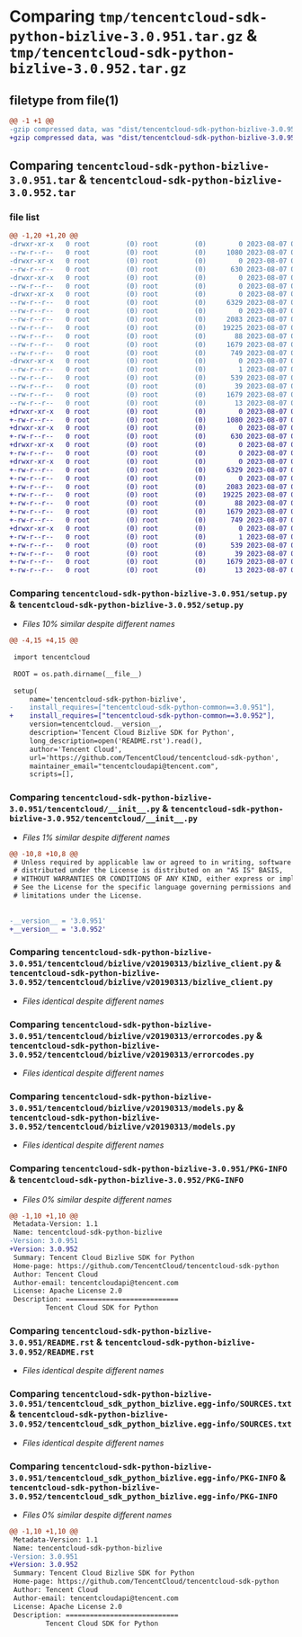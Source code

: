 # Comparing `tmp/tencentcloud-sdk-python-bizlive-3.0.951.tar.gz` & `tmp/tencentcloud-sdk-python-bizlive-3.0.952.tar.gz`

## filetype from file(1)

```diff
@@ -1 +1 @@
-gzip compressed data, was "dist/tencentcloud-sdk-python-bizlive-3.0.951.tar", last modified: Mon Aug  7 00:19:49 2023, max compression
+gzip compressed data, was "dist/tencentcloud-sdk-python-bizlive-3.0.952.tar", last modified: Mon Aug  7 08:46:48 2023, max compression
```

## Comparing `tencentcloud-sdk-python-bizlive-3.0.951.tar` & `tencentcloud-sdk-python-bizlive-3.0.952.tar`

### file list

```diff
@@ -1,20 +1,20 @@
-drwxr-xr-x   0 root         (0) root         (0)        0 2023-08-07 00:19:49.000000 tencentcloud-sdk-python-bizlive-3.0.951/
--rw-r--r--   0 root         (0) root         (0)     1080 2023-08-07 00:19:49.000000 tencentcloud-sdk-python-bizlive-3.0.951/setup.py
-drwxr-xr-x   0 root         (0) root         (0)        0 2023-08-07 00:19:49.000000 tencentcloud-sdk-python-bizlive-3.0.951/tencentcloud/
--rw-r--r--   0 root         (0) root         (0)      630 2023-08-07 00:19:49.000000 tencentcloud-sdk-python-bizlive-3.0.951/tencentcloud/__init__.py
-drwxr-xr-x   0 root         (0) root         (0)        0 2023-08-07 00:19:49.000000 tencentcloud-sdk-python-bizlive-3.0.951/tencentcloud/bizlive/
--rw-r--r--   0 root         (0) root         (0)        0 2023-08-07 00:19:49.000000 tencentcloud-sdk-python-bizlive-3.0.951/tencentcloud/bizlive/__init__.py
-drwxr-xr-x   0 root         (0) root         (0)        0 2023-08-07 00:19:49.000000 tencentcloud-sdk-python-bizlive-3.0.951/tencentcloud/bizlive/v20190313/
--rw-r--r--   0 root         (0) root         (0)     6329 2023-08-07 00:19:49.000000 tencentcloud-sdk-python-bizlive-3.0.951/tencentcloud/bizlive/v20190313/bizlive_client.py
--rw-r--r--   0 root         (0) root         (0)        0 2023-08-07 00:19:49.000000 tencentcloud-sdk-python-bizlive-3.0.951/tencentcloud/bizlive/v20190313/__init__.py
--rw-r--r--   0 root         (0) root         (0)     2083 2023-08-07 00:19:49.000000 tencentcloud-sdk-python-bizlive-3.0.951/tencentcloud/bizlive/v20190313/errorcodes.py
--rw-r--r--   0 root         (0) root         (0)    19225 2023-08-07 00:19:49.000000 tencentcloud-sdk-python-bizlive-3.0.951/tencentcloud/bizlive/v20190313/models.py
--rw-r--r--   0 root         (0) root         (0)       88 2023-08-07 00:19:49.000000 tencentcloud-sdk-python-bizlive-3.0.951/setup.cfg
--rw-r--r--   0 root         (0) root         (0)     1679 2023-08-07 00:19:49.000000 tencentcloud-sdk-python-bizlive-3.0.951/PKG-INFO
--rw-r--r--   0 root         (0) root         (0)      749 2023-08-07 00:19:49.000000 tencentcloud-sdk-python-bizlive-3.0.951/README.rst
-drwxr-xr-x   0 root         (0) root         (0)        0 2023-08-07 00:19:49.000000 tencentcloud-sdk-python-bizlive-3.0.951/tencentcloud_sdk_python_bizlive.egg-info/
--rw-r--r--   0 root         (0) root         (0)        1 2023-08-07 00:19:49.000000 tencentcloud-sdk-python-bizlive-3.0.951/tencentcloud_sdk_python_bizlive.egg-info/dependency_links.txt
--rw-r--r--   0 root         (0) root         (0)      539 2023-08-07 00:19:49.000000 tencentcloud-sdk-python-bizlive-3.0.951/tencentcloud_sdk_python_bizlive.egg-info/SOURCES.txt
--rw-r--r--   0 root         (0) root         (0)       39 2023-08-07 00:19:49.000000 tencentcloud-sdk-python-bizlive-3.0.951/tencentcloud_sdk_python_bizlive.egg-info/requires.txt
--rw-r--r--   0 root         (0) root         (0)     1679 2023-08-07 00:19:49.000000 tencentcloud-sdk-python-bizlive-3.0.951/tencentcloud_sdk_python_bizlive.egg-info/PKG-INFO
--rw-r--r--   0 root         (0) root         (0)       13 2023-08-07 00:19:49.000000 tencentcloud-sdk-python-bizlive-3.0.951/tencentcloud_sdk_python_bizlive.egg-info/top_level.txt
+drwxr-xr-x   0 root         (0) root         (0)        0 2023-08-07 08:46:48.000000 tencentcloud-sdk-python-bizlive-3.0.952/
+-rw-r--r--   0 root         (0) root         (0)     1080 2023-08-07 08:46:48.000000 tencentcloud-sdk-python-bizlive-3.0.952/setup.py
+drwxr-xr-x   0 root         (0) root         (0)        0 2023-08-07 08:46:48.000000 tencentcloud-sdk-python-bizlive-3.0.952/tencentcloud/
+-rw-r--r--   0 root         (0) root         (0)      630 2023-08-07 08:46:48.000000 tencentcloud-sdk-python-bizlive-3.0.952/tencentcloud/__init__.py
+drwxr-xr-x   0 root         (0) root         (0)        0 2023-08-07 08:46:48.000000 tencentcloud-sdk-python-bizlive-3.0.952/tencentcloud/bizlive/
+-rw-r--r--   0 root         (0) root         (0)        0 2023-08-07 08:46:48.000000 tencentcloud-sdk-python-bizlive-3.0.952/tencentcloud/bizlive/__init__.py
+drwxr-xr-x   0 root         (0) root         (0)        0 2023-08-07 08:46:48.000000 tencentcloud-sdk-python-bizlive-3.0.952/tencentcloud/bizlive/v20190313/
+-rw-r--r--   0 root         (0) root         (0)     6329 2023-08-07 08:46:48.000000 tencentcloud-sdk-python-bizlive-3.0.952/tencentcloud/bizlive/v20190313/bizlive_client.py
+-rw-r--r--   0 root         (0) root         (0)        0 2023-08-07 08:46:48.000000 tencentcloud-sdk-python-bizlive-3.0.952/tencentcloud/bizlive/v20190313/__init__.py
+-rw-r--r--   0 root         (0) root         (0)     2083 2023-08-07 08:46:48.000000 tencentcloud-sdk-python-bizlive-3.0.952/tencentcloud/bizlive/v20190313/errorcodes.py
+-rw-r--r--   0 root         (0) root         (0)    19225 2023-08-07 08:46:48.000000 tencentcloud-sdk-python-bizlive-3.0.952/tencentcloud/bizlive/v20190313/models.py
+-rw-r--r--   0 root         (0) root         (0)       88 2023-08-07 08:46:48.000000 tencentcloud-sdk-python-bizlive-3.0.952/setup.cfg
+-rw-r--r--   0 root         (0) root         (0)     1679 2023-08-07 08:46:48.000000 tencentcloud-sdk-python-bizlive-3.0.952/PKG-INFO
+-rw-r--r--   0 root         (0) root         (0)      749 2023-08-07 08:46:48.000000 tencentcloud-sdk-python-bizlive-3.0.952/README.rst
+drwxr-xr-x   0 root         (0) root         (0)        0 2023-08-07 08:46:48.000000 tencentcloud-sdk-python-bizlive-3.0.952/tencentcloud_sdk_python_bizlive.egg-info/
+-rw-r--r--   0 root         (0) root         (0)        1 2023-08-07 08:46:48.000000 tencentcloud-sdk-python-bizlive-3.0.952/tencentcloud_sdk_python_bizlive.egg-info/dependency_links.txt
+-rw-r--r--   0 root         (0) root         (0)      539 2023-08-07 08:46:48.000000 tencentcloud-sdk-python-bizlive-3.0.952/tencentcloud_sdk_python_bizlive.egg-info/SOURCES.txt
+-rw-r--r--   0 root         (0) root         (0)       39 2023-08-07 08:46:48.000000 tencentcloud-sdk-python-bizlive-3.0.952/tencentcloud_sdk_python_bizlive.egg-info/requires.txt
+-rw-r--r--   0 root         (0) root         (0)     1679 2023-08-07 08:46:48.000000 tencentcloud-sdk-python-bizlive-3.0.952/tencentcloud_sdk_python_bizlive.egg-info/PKG-INFO
+-rw-r--r--   0 root         (0) root         (0)       13 2023-08-07 08:46:48.000000 tencentcloud-sdk-python-bizlive-3.0.952/tencentcloud_sdk_python_bizlive.egg-info/top_level.txt
```

### Comparing `tencentcloud-sdk-python-bizlive-3.0.951/setup.py` & `tencentcloud-sdk-python-bizlive-3.0.952/setup.py`

 * *Files 10% similar despite different names*

```diff
@@ -4,15 +4,15 @@
 
 import tencentcloud
 
 ROOT = os.path.dirname(__file__)
 
 setup(
     name='tencentcloud-sdk-python-bizlive',
-    install_requires=["tencentcloud-sdk-python-common==3.0.951"],
+    install_requires=["tencentcloud-sdk-python-common==3.0.952"],
     version=tencentcloud.__version__,
     description='Tencent Cloud Bizlive SDK for Python',
     long_description=open('README.rst').read(),
     author='Tencent Cloud',
     url='https://github.com/TencentCloud/tencentcloud-sdk-python',
     maintainer_email="tencentcloudapi@tencent.com",
     scripts=[],
```

### Comparing `tencentcloud-sdk-python-bizlive-3.0.951/tencentcloud/__init__.py` & `tencentcloud-sdk-python-bizlive-3.0.952/tencentcloud/__init__.py`

 * *Files 1% similar despite different names*

```diff
@@ -10,8 +10,8 @@
 # Unless required by applicable law or agreed to in writing, software
 # distributed under the License is distributed on an "AS IS" BASIS,
 # WITHOUT WARRANTIES OR CONDITIONS OF ANY KIND, either express or implied.
 # See the License for the specific language governing permissions and
 # limitations under the License.
 
 
-__version__ = '3.0.951'
+__version__ = '3.0.952'
```

### Comparing `tencentcloud-sdk-python-bizlive-3.0.951/tencentcloud/bizlive/v20190313/bizlive_client.py` & `tencentcloud-sdk-python-bizlive-3.0.952/tencentcloud/bizlive/v20190313/bizlive_client.py`

 * *Files identical despite different names*

### Comparing `tencentcloud-sdk-python-bizlive-3.0.951/tencentcloud/bizlive/v20190313/errorcodes.py` & `tencentcloud-sdk-python-bizlive-3.0.952/tencentcloud/bizlive/v20190313/errorcodes.py`

 * *Files identical despite different names*

### Comparing `tencentcloud-sdk-python-bizlive-3.0.951/tencentcloud/bizlive/v20190313/models.py` & `tencentcloud-sdk-python-bizlive-3.0.952/tencentcloud/bizlive/v20190313/models.py`

 * *Files identical despite different names*

### Comparing `tencentcloud-sdk-python-bizlive-3.0.951/PKG-INFO` & `tencentcloud-sdk-python-bizlive-3.0.952/PKG-INFO`

 * *Files 0% similar despite different names*

```diff
@@ -1,10 +1,10 @@
 Metadata-Version: 1.1
 Name: tencentcloud-sdk-python-bizlive
-Version: 3.0.951
+Version: 3.0.952
 Summary: Tencent Cloud Bizlive SDK for Python
 Home-page: https://github.com/TencentCloud/tencentcloud-sdk-python
 Author: Tencent Cloud
 Author-email: tencentcloudapi@tencent.com
 License: Apache License 2.0
 Description: ============================
         Tencent Cloud SDK for Python
```

### Comparing `tencentcloud-sdk-python-bizlive-3.0.951/README.rst` & `tencentcloud-sdk-python-bizlive-3.0.952/README.rst`

 * *Files identical despite different names*

### Comparing `tencentcloud-sdk-python-bizlive-3.0.951/tencentcloud_sdk_python_bizlive.egg-info/SOURCES.txt` & `tencentcloud-sdk-python-bizlive-3.0.952/tencentcloud_sdk_python_bizlive.egg-info/SOURCES.txt`

 * *Files identical despite different names*

### Comparing `tencentcloud-sdk-python-bizlive-3.0.951/tencentcloud_sdk_python_bizlive.egg-info/PKG-INFO` & `tencentcloud-sdk-python-bizlive-3.0.952/tencentcloud_sdk_python_bizlive.egg-info/PKG-INFO`

 * *Files 0% similar despite different names*

```diff
@@ -1,10 +1,10 @@
 Metadata-Version: 1.1
 Name: tencentcloud-sdk-python-bizlive
-Version: 3.0.951
+Version: 3.0.952
 Summary: Tencent Cloud Bizlive SDK for Python
 Home-page: https://github.com/TencentCloud/tencentcloud-sdk-python
 Author: Tencent Cloud
 Author-email: tencentcloudapi@tencent.com
 License: Apache License 2.0
 Description: ============================
         Tencent Cloud SDK for Python
```

